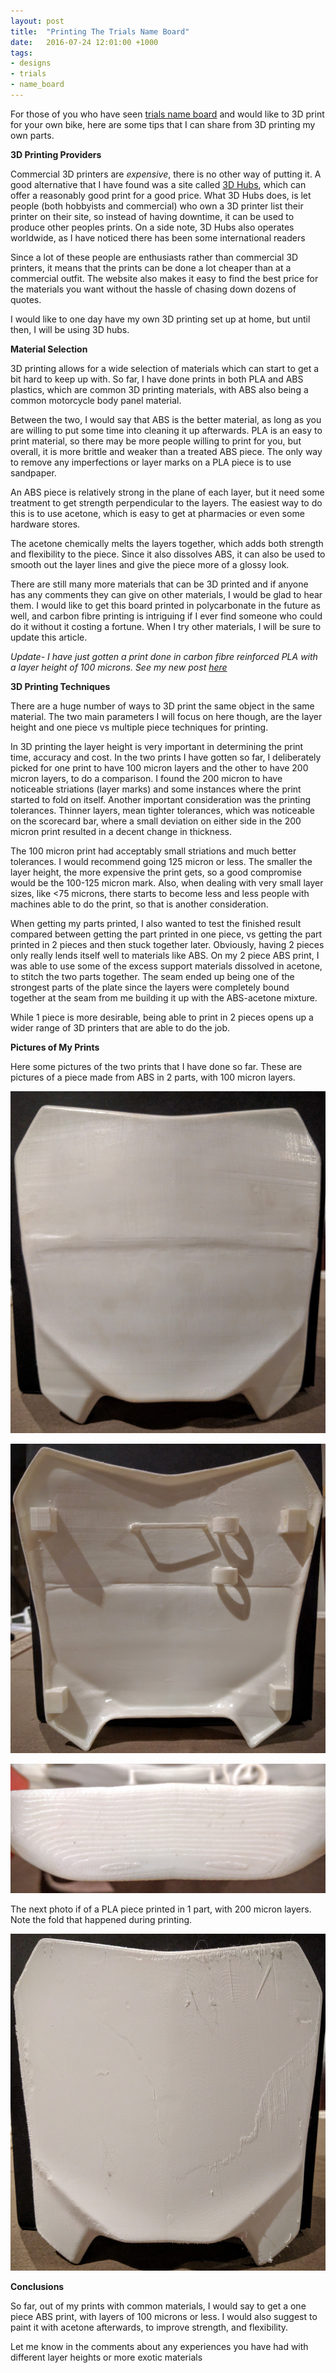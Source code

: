 ```yaml
---
layout: post
title:  "Printing The Trials Name Board"
date:   2016-07-24 12:01:00 +1000
tags:
- designs
- trials
- name_board
---
```


For those of you who have seen [trials name board](https://mongerrr.github.io/2016-07-16-trials-name-board/) and would like to 3D print for your own bike, here are some tips that I can share from 3D printing my own parts.

**3D Printing Providers**

Commercial 3D printers are _expensive_, there is no other way of putting it. A good alternative that I have found was a site called [3D Hubs](https://www.3dhubs.com), which can offer a reasonably good print for a good price. What 3D Hubs does, is let people (both hobbyists and commercial) who own a 3D printer list their printer on their site, so instead of having downtime, it can be used to produce other peoples prints. On a side note, 3D Hubs also operates worldwide, as I have noticed there has been some international readers

Since a lot of these people are enthusiasts rather than commercial 3D printers, it means that the prints can be done a lot cheaper than at a commercial outfit. The website also makes it easy to find the best price for the materials you want without the hassle of chasing down dozens of quotes.

I would like to one day have my own 3D printing set up at home, but until then, I will be using 3D hubs.

**Material Selection**

3D printing allows for a wide selection of materials which can start to get a bit hard to keep up with. So far, I have done prints in both PLA and ABS plastics, which are common 3D printing materials, with ABS also being a common motorcycle body panel material.

Between the two, I would say that ABS is the better material, as long as you are willing to put some time into cleaning it up afterwards. PLA is an easy to print material, so there may be more people willing to print for you, but overall, it is more brittle and weaker than a treated ABS piece. The only way to remove any imperfections or layer marks on a PLA piece is to use sandpaper.

An ABS piece is relatively strong in the plane of each layer, but it need some treatment to get strength perpendicular to the layers. The easiest way to do this is to use acetone, which is easy to get at pharmacies or even some hardware stores.

The acetone chemically melts the layers together, which adds both strength and flexibility to the piece. Since it also dissolves ABS, it can also be used to smooth out the layer lines and give the piece more of a glossy look.

There are still many more materials that can be 3D printed and if anyone has any comments they can give on other materials, I would be glad to hear them. I would like to get this board printed in polycarbonate in the future as well, and carbon fibre printing is intriguing if I ever find someone who could do it without it costing a fortune. When I try other materials, I will be sure to update this article.

_Update- I have just gotten a print done in carbon fibre reinforced PLA with a layer height of 100 microns. See my new post [here](http://mongerrr.github.io/2016-08-23-trials-name-board-cf/)_

**3D Printing Techniques**

There are a huge number of ways to 3D print the same object in the same material. The two main parameters I will focus on here though, are the layer height and one piece vs multiple piece techniques for printing.

In 3D printing the layer height is very important in determining the print time, accuracy and cost. In the two prints I have gotten so far, I deliberately picked for one print to have 100 micron layers and the other to have 200 micron layers, to do a comparison. I found the 200 micron to have noticeable striations (layer marks) and some instances where the print started to fold on itself. Another important consideration was the printing tolerances. Thinner layers, mean tighter tolerances, which was noticeable on the scorecard bar, where a small deviation on either side in the 200 micron print resulted in a decent change in thickness.

The 100 micron print had acceptably small striations and much better tolerances. I would recommend going 125 micron or less. The smaller the layer height, the more expensive the print gets, so a good compromise would be the 100-125 micron mark. Also, when dealing with very small layer sizes, like <75 microns, there starts to become less and less people with machines able to do the print, so that is another consideration.

When getting my parts printed, I also wanted to test the finished result compared between getting the part printed in one piece, vs getting the part printed in 2 pieces and then stuck together later. Obviously, having 2 pieces only really lends itself well to materials like ABS. On my 2 piece ABS print, I was able to use some of the excess support materials dissolved in acetone, to stitch the two parts together. The seam ended up being one of the strongest parts of the plate since the layers were completely bound together at the seam from me building it up with the ABS-acetone mixture.

While 1 piece is more desirable, being able to print in 2 pieces opens up a wider range of 3D printers that are able to do the job.

**Pictures of My Prints**

Here some pictures of the two prints that I have done so far.
These are pictures of a piece made from ABS in 2 parts, with 100 micron layers.

![ABS Front](https://github.com/mongerrr/mongerrr.github.io/raw/master/resources/2016-07-16-trials-name-board/abs_front.jpg)

![ABS Back](https://github.com/mongerrr/mongerrr.github.io/raw/master/resources/2016-07-16-trials-name-board/abs_back.jpg)

![Striations](https://github.com/mongerrr/mongerrr.github.io/raw/master/resources/2016-07-24-trials-name-board-printing/striations.jpg)

The next photo if of a PLA piece printed in 1 part, with 200 micron layers. Note the fold that happened during printing.

![PLA Front](https://github.com/mongerrr/mongerrr.github.io/raw/master/resources/2016-07-24-trials-name-board-printing/pla_front.jpg)


**Conclusions**

So far, out of my prints with common materials, I would say to get a one piece ABS print, with layers of 100 microns or less. I would also suggest to paint it with acetone afterwards, to improve strength, and flexibility.

Let me know in the comments about any experiences you have had with different layer heights or more exotic materials
